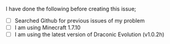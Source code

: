 <!--
// ############################################################################
// DO NOT DELETE THIS TEMPATE WHEN SUBMITTING YOUR ISSUE
// DOING SO WILL RESULT IN YOUR ISSUE BEING CLOSED OR SIMPLY INGNORED
// ############################################################################
//
// ############################################################################
// Please follow the issue template when creating an issue
// this will allow other people to help you quickly and easily
// ############################################################################
//
// ############################################################################
// THIS REPO ONLY SUPPORTS V1.7.10 OF MINECRAFT
// SPECIFICALLY ONLY Draconic-Evolution-1.7.10-1.0.2h.jar
// ############################################################################
//
// Before creating an issue please use the search function that is built into
// Github.
// https://help.github.com/en/articles/searching-issues-and-pull-requests
//
// When creating your issue take into account that anyone else is NOT in front
// of the computer you are using.  Give exact clear details on how to replicate
// your issue.  A Simple one paragraph is NOT enough.
//
// When supplying logs use a paste service. There are many; hastebin, paste.ee
// and even Github Gists.  Please ensure that your paste can be viewed
// by the public. Not private or encrypted.
//
// If you are supplying screenshots attach them directly to the issue.
//
// This text won't be visible when you submit the issue - click on the preview
// tab and you will see.
//
-->
I have done the following before creating this issue;
- [ ] Searched Github for previous issues of my problem
- [ ] I am using Minecraft 1.7.10
- [ ] I am using the latest version of Draconic Evolution (v1.0.2h)
